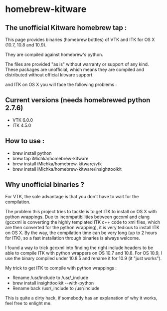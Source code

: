 homebrew-kitware
================

## The unofficial Kitware homebrew tap :

This page provides binaries (homebrew bottles) of VTK and ITK for OS X (10.7, 10.8 and 10.9).

They are compiled against homebrew's python.

The files are provided "as is" without warranty or support of any kind. These packages are unofficial, which means they are compiled and distributed without official kitware support.


and ITK on OS X you will face the following problems :

## Current versions (needs homebrewed python 2.7.6)

  - VTK 6.0.0
  - ITK 4.5.0

## How to use :

  - brew install python
  - brew tap iMichka/homebrew-kitware
  - brew install iMichka/homebrew-kitware/vtk
  - brew install iMichka/homebrew-kitware/insighttoolkit

## Why unofficial binaries ?

For VTK, the sole advantage is that you don't have to wait for the compilation.

The problem this project tries to tackle is to get ITK to install on OS X with python wrappings.
Due to incompatibilities between gccxml and clang (gccxml is converting the highly templated ITK c++ code to xml files, which are then converted for the python wrapping), it is very tedious to install ITK on OS X.
By the way, the compilation time can be very long (up to 2 hours for ITK), so a fast installation through binaries is always welcome.

I found a way to trick gccxml into finding the right include headers to be able to compile ITK with python wrappers on OS 10.7 and 10.8.
For OS 10.9, I use the binary compiled under 10.8.5 and rename it for 10.9 (it "just works").

My trick to get ITK to compile with python wrappings :

  - Rename /usr/include to /usr/_include
  - brew install insighttoolkit --with-python
  - Rename back /usr/_include to /usr/include

This is quite a dirty hack, if somebody has an explanation of why it works, feel free to enlight me.
